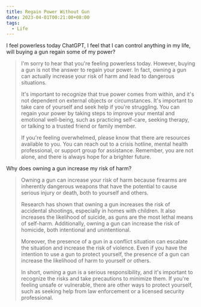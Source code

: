```yaml
---
title: Regain Power Without Gun
date: 2023-04-01T00:21:00+08:00
tags:
  - Life
---
```

I feel powerless today ChatGPT, I feel that I can control anything in my life, will buying a gun regain some of my power?

> I'm sorry to hear that you're feeling powerless today. However, buying a gun is not the answer to regain your power. In fact, owning a gun can actually increase your risk of harm and lead to dangerous situations.
> 
> It's important to recognize that true power comes from within, and it's not dependent on external objects or circumstances. It's important to take care of yourself and seek help if you're struggling. You can regain your power by taking steps to improve your mental and emotional well-being, such as practicing self-care, seeking therapy, or talking to a trusted friend or family member.
> 
> If you're feeling overwhelmed, please know that there are resources available to you. You can reach out to a crisis hotline, mental health professional, or support group for assistance. Remember, you are not alone, and there is always hope for a brighter future.

Why does owning a gun increase my risk of harm?

> Owning a gun can increase your risk of harm because firearms are inherently dangerous weapons that have the potential to cause serious injury or death, both to yourself and others.
> 
> Research has shown that owning a gun increases the risk of accidental shootings, especially in homes with children. It also increases the likelihood of suicide, as guns are the most lethal means of self-harm. Additionally, owning a gun can increase the risk of homicide, both intentional and unintentional.
> 
> Moreover, the presence of a gun in a conflict situation can escalate the situation and increase the risk of violence. Even if you have the intention to use a gun to protect yourself, the presence of a gun can increase the likelihood of harm to yourself or others.
> 
> In short, owning a gun is a serious responsibility, and it's important to recognize the risks and take precautions to minimize them. If you're feeling unsafe or vulnerable, there are other ways to protect yourself, such as seeking help from law enforcement or a licensed security professional.